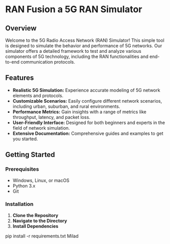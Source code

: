 # RAN Fusion a 5G RAN Simulator

## Overview
Welcome to the 5G Radio Access Network (RAN) Simulator! This simple tool is designed to simulate the behavior and performance of 5G networks. Our simulator offers a detailed framework to test and analyze various components of 5G technology, including the RAN functionalities and end-to-end communication protocols.

## Features
- **Realistic 5G Simulation:** Experience accurate modeling of 5G network elements and protocols.
- **Customizable Scenarios:** Easily configure different network scenarios, including urban, suburban, and rural environments.
- **Performance Metrics:** Gain insights with a range of metrics like throughput, latency, and packet loss.
- **User-Friendly Interface:** Designed for both beginners and experts in the field of network simulation.
- **Extensive Documentation:** Comprehensive guides and examples to get you started.

## Getting Started

### Prerequisites
- Windows, Linux, or macOS
- Python 3.x
- Git

### Installation
1. **Clone the Repository**
2. **Navigate to the Directory**
3. **Install Dependencies**

pip install -r requirements.txt
Milad



   
